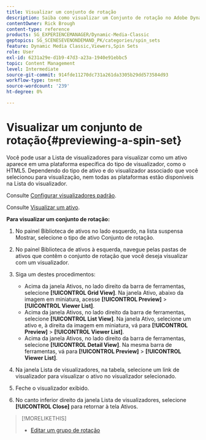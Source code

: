 ```yaml
---
title: Visualizar um conjunto de rotação
description: Saiba como visualizar um Conjunto de rotação no Adobe Dynamic Media Classic.
contentOwner: Rick Brough
content-type: reference
products: SG_EXPERIENCEMANAGER/Dynamic-Media-Classic
geptopics: SG_SCENESEVENONDEMAND_PK/categories/spin_sets
feature: Dynamic Media Classic,Viewers,Spin Sets
role: User
exl-id: 6231a29e-d1b9-47d3-a23a-1940e91ebbc5
topic: Content Management
level: Intermediate
source-git-commit: 914fde11270dc731a261da3305b29dd573584d93
workflow-type: tm+mt
source-wordcount: '239'
ht-degree: 0%

---
```


# Visualizar um conjunto de rotação{#previewing-a-spin-set}

Você pode usar a Lista de visualizadores para visualizar como um ativo aparece em uma plataforma específica do tipo de visualizador, como o HTML5. Dependendo do tipo de ativo e do visualizador associado que você selecionou para visualização, nem todas as plataformas estão disponíveis na Lista do visualizador.

Consulte [Configurar visualizadores padrão](application-setup.md#configuring_default_viewers).

Consulte [Visualizar um ativo](previewing-asset.md#previewing_an_asset).

**Para visualizar um conjunto de rotação:**

1. No painel Biblioteca de ativos no lado esquerdo, na lista suspensa Mostrar, selecione o tipo de ativo Conjunto de rotação.
1. No painel Biblioteca de ativos à esquerda, navegue pelas pastas de ativos que contêm o conjunto de rotação que você deseja visualizar com um visualizador.
1. Siga um destes procedimentos:

   * Acima da janela Ativos, no lado direito da barra de ferramentas, selecione **[!UICONTROL Grid View]**. Na janela Ativo, abaixo da imagem em miniatura, acesse **[!UICONTROL Preview]** > **[!UICONTROL Viewer List]**.
   * Acima da janela Ativos, no lado direito da barra de ferramentas, selecione **[!UICONTROL List View]**. Na janela Ativo, selecione um ativo e, à direita da imagem em miniatura, vá para **[!UICONTROL Preview]** > **[!UICONTROL Viewer List]**.
   * Acima da janela Ativos, no lado direito da barra de ferramentas, selecione **[!UICONTROL Detail View]**. Na mesma barra de ferramentas, vá para **[!UICONTROL Preview]** > **[!UICONTROL Viewer List]**.

1. Na janela Lista de visualizadores, na tabela, selecione um link de visualizador para visualizar o ativo no visualizador selecionado.
1. Feche o visualizador exibido.
1. No canto inferior direito da janela Lista de visualizadores, selecione **[!UICONTROL Close]** para retornar à tela Ativos.

>[!MORELIKETHIS]
>
>* [Editar um grupo de rotação](creating-spin-set.md#editing-a-spin-set)
